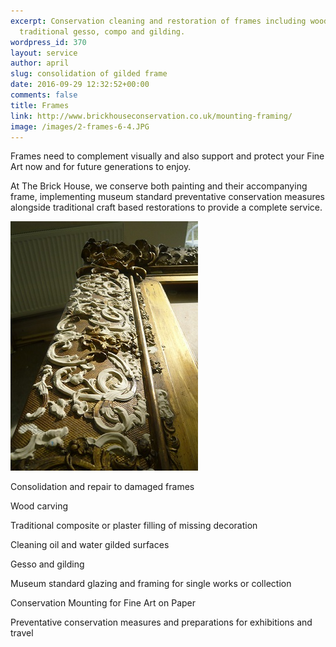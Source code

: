 ```yaml
---
excerpt: Conservation cleaning and restoration of frames including wood carving,
  traditional gesso, compo and gilding.
wordpress_id: 370
layout: service
author: april
slug: consolidation of gilded frame
date: 2016-09-29 12:32:52+00:00
comments: false
title: Frames
link: http://www.brickhouseconservation.co.uk/mounting-framing/
image: /images/2-frames-6-4.JPG
---
```

Frames need to complement visually and also support and protect your Fine Art now and for future generations to enjoy. 

At The Brick House, we conserve both painting and their accompanying frame, implementing museum standard preventative conservation measures alongside traditional craft based restorations to provide a complete service. 

![Composite restoration](/images/frameconsWinchC2.jpg "Frame Conservation")

Consolidation and repair to damaged frames

Wood carving

Traditional composite or plaster filling of missing decoration

Cleaning oil and water gilded surfaces

Gesso and gilding

Museum standard glazing and framing for single works or collection

Conservation Mounting for Fine Art on Paper

Preventative conservation measures and preparations for exhibitions and travel